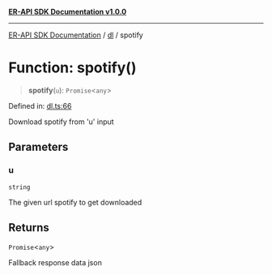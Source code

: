 [**ER-API SDK Documentation v1.0.0**](../../../../README.md)

***

[ER-API SDK Documentation](../../../../globals.md) / [dl](../README.md) / spotify

# Function: spotify()

> **spotify**(`u`): `Promise`\<`any`\>

Defined in: [dl.ts:66](https://github.com/ErBots/Er-Api-Sdk/blob/d22ccb9660609171ce2e445efde8af74d36b3c66/src/dl.ts#L66)

Download spotify from 'u' input

## Parameters

### u

`string`

The given url spotify to get downloaded

## Returns

`Promise`\<`any`\>

Fallback response data json
